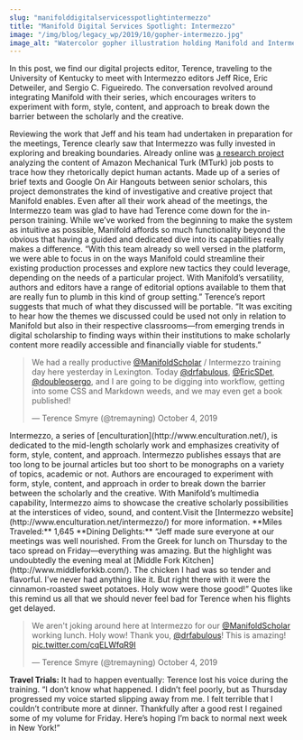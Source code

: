 ```yaml
---
slug: "manifolddigitalservicesspotlightintermezzo"
title: "Manifold Digital Services Spotlight: Intermezzo"
image: "/img/blog/legacy_wp/2019/10/gopher-intermezzo.jpg"
image_alt: "Watercolor gopher illustration holding Manifold and Intermezzo logos"
---
```


In this post, we find our digital projects editor, Terence, traveling to the University of Kentucky to meet with Intermezzo editors Jeff Rice, Eric Detweiler, and Sergio C. Figueiredo. The conversation revolved around integrating Manifold with their series, which encourages writers to experiment with form, style, content, and approach to break down the barrier between the scholarly and the creative.

<!--truncate-->

Reviewing the work that Jeff and his team had undertaken in preparation for the meetings, Terence clearly saw that Intermezzo was fully invested in exploring and breaking boundaries. Already online was [a research project](https://manifold.as.uky.edu/projects/following-mechanical-turks) analyzing the content of Amazon Mechanical Turk (MTurk) job posts to trace how they rhetorically depict human actants. Made up of a series of brief texts and Google On Air Hangouts between senior scholars, this project demonstrates the kind of investigative and creative project that Manifold enables. Even after all their work ahead of the meetings, the Intermezzo team was glad to have had Terence come down for the in-person training. While we’ve worked from the beginning to make the system as intuitive as possible, Manifold affords so much functionality beyond the obvious that having a guided and dedicated dive into its capabilities really makes a difference. “With this team already so well versed in the platform, we were able to focus in on the ways Manifold could streamline their existing production processes and explore new tactics they could leverage, depending on the needs of a particular project. With Manifold’s versatility, authors and editors have a range of editorial options available to them that are really fun to plumb in this kind of group setting.” Terence’s report suggests that much of what they discussed will be portable. “It was exciting to hear how the themes we discussed could be used not only in relation to Manifold but also in their respective classrooms—from emerging trends in digital scholarship to finding ways within their institutions to make scholarly content more readily accessible and financially viable for students.”

> We had a really productive [@ManifoldScholar](https://twitter.com/ManifoldScholar?ref_src=twsrc%5Etfw) / Intermezzo training day here yesterday in Lexington. Today [@drfabulous](https://twitter.com/drfabulous?ref_src=twsrc%5Etfw), [@EricSDet](https://twitter.com/EricSDet?ref_src=twsrc%5Etfw), [@doubleosergo](https://twitter.com/doubleosergo?ref_src=twsrc%5Etfw), and I are going to be digging into workflow, getting into some CSS and Markdown weeds, and we may even get a book published!
>
> — Terence Smyre (@tremayning) October 4, 2019

<script async="" src="https://platform.twitter.com/widgets.js" charset="utf-8"></script>Intermezzo, a series of [enculturation](http://www.enculturation.net/), is dedicated to the mid-length scholarly work and emphasizes creativity of form, style, content, and approach. Intermezzo publishes essays that are too long to be journal articles but too short to be monographs on a variety of topics, academic or not. Authors are encouraged to experiment with form, style, content, and approach in order to break down the barrier between the scholarly and the creative. With Manifold’s multimedia capability, Intermezzo aims to showcase the creative scholarly possibilities at the interstices of video, sound, and content.Visit the [Intermezzo website](http://www.enculturation.net/intermezzo/) for more information. **Miles Traveled:** 1,645 **Dining Delights:** “Jeff made sure everyone at our meetings was well nourished. From the Greek for lunch on Thursday to the taco spread on Friday—everything was amazing. But the highlight was undoubtedly the evening meal at [Middle Fork Kitchen](http://www.middleforkkb.com/).&nbsp;The chicken I had was so tender and flavorful. I’ve never had anything like it. But right there with it were the cinnamon-roasted sweet potatoes. Holy wow were those good!” Quotes like this remind us all that we should never feel bad for Terence when his flights get delayed.

> We aren't joking around here at Intermezzo for our [@ManifoldScholar](https://twitter.com/ManifoldScholar?ref_src=twsrc%5Etfw) working lunch. Holy wow! Thank you, [@drfabulous](https://twitter.com/drfabulous?ref_src=twsrc%5Etfw)! This is amazing! [pic.twitter.com/cqELWfqR9I](https://t.co/cqELWfqR9I)
>
> — Terence Smyre (@tremayning) October 4, 2019

 **Travel Trials:** It had to happen eventually: Terence lost his voice during the training. “I don’t know what happened. I didn’t feel poorly, but as Thursday progressed my voice started slipping away from me. I felt terrible that I couldn’t contribute more at dinner. Thankfully after a good rest I regained some of my volume for Friday. Here’s hoping I’m back to normal next week in New York!”

